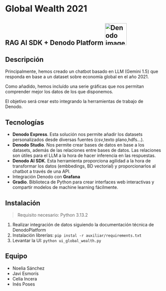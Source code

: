 # Global Wealth 2021 

## RAG AI SDK + Denodo Platform <img src="https://media.licdn.com/dms/image/v2/C4D0BAQF5UWSiPzwwqw/company-logo_200_200/company-logo_200_200/0/1630541945157/denodo_technologies_logo?e=1748476800&v=beta&t=vC6GNejzp3qAWaTVcCQyyKd_Mb-AY3gUuF5WlcPtnRU" alt="Denodo image" width="70" height=auto>

## Descripción
Principalmente, hemos creado un chatbot basado en LLM (Gemini 1.5) que responda en base a un dataset sobre economía global en el año 2021. 

Como añadido, hemos incluído una serie gráficas que nos permitan comprender mejor los datos de los que disponemos.

El objetivo será crear esto integrando la herramientas de trabajo de Denodo.


## Tecnologías
  - **Denodo Express**. Esta solución nos permite añadir los datasets personalizados desde diversas fuentes (csv,texto plano,hdfs...).
  - **Denodo Studio**. Nos permite crear bases de datos en base a los datasets, además de las relaciones entre bases de datos. Las relaciones son útiles para el LLM a la hora de hacer inferencia en las respuestas.
  - **Denodo AI SDK**. Esta herramienta proporciona agilidad a la hora de transformar los datos (embbedings, BD vectorial) y proporcionarlos al chatbot a través de una API. 
  - Integración Denodo con **Grafana**
  - **Gradio**. Biblioteca de Python para crear interfaces web interactivas y compartir modelos de machine learning fácilmente.

## Instalación
  > Requisito necesario: Python 3.13.2
  1. Realizar integración de datos siguiendo la documentación técnica de DenodoPlatform
  2. Instalación librerías:
    ```
    pip instal -r auxiliar/requirements.txt
    ```
  3. Levantar la UI:
    ```
    python ui_global_wealth.py
    ```


## Equipo
  - Noelia Sánchez
  - Javi Esmorís
  - Celia Incera
  - Inés Poses
